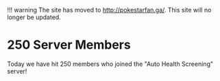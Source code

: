!!! warning
    The site has moved to http://pokestarfan.ga/. This site will no longer be updated.

# 250 Server Members

Today we have hit 250 members who joined the "Auto Health Screening" server!
